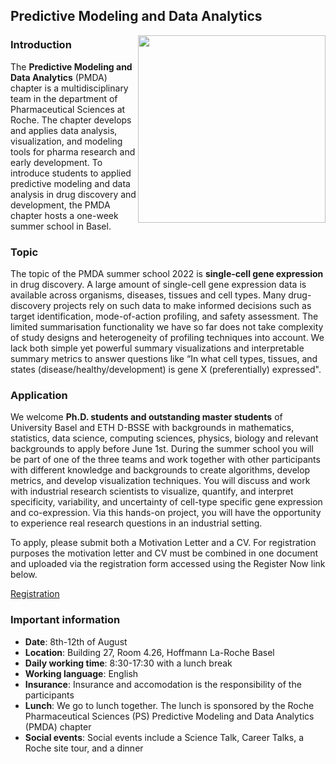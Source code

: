 ## Predictive Modeling and Data Analytics

<img src="https://user-images.githubusercontent.com/110609959/183912411-bd50946e-06cc-403e-bc7a-e51b963a6fe5.png" align="right" width="300" high="100">

### Introduction

The **Predictive Modeling and Data Analytics** (PMDA) chapter is a multidisciplinary team in the department of Pharmaceutical Sciences at Roche. The chapter develops and applies data analysis, visualization, and modeling tools for pharma research and early development. To introduce students to applied predictive modeling and data analysis in drug discovery and development, the PMDA chapter hosts a one-week summer school in Basel.

### Topic

The topic of the PMDA summer school 2022 is **single-cell gene expression** in drug discovery. A large amount of single-cell gene expression data is available across organisms, diseases, tissues and cell types. Many drug-discovery projects rely on such data to make informed decisions such as target identification, mode-of-action profiling, and safety assessment. The limited summarisation functionality we have so far does not take complexity of study designs and heterogeneity of profiling techniques into account. We lack both simple yet powerful summary visualizations and interpretable summary metrics to answer questions like “In what cell types, tissues, and states (disease/healthy/development) is gene X (preferentially) expressed".

### Application

We welcome **Ph.D. students and outstanding master students** of University Basel and ETH D-BSSE with backgrounds in mathematics, statistics, data science, computing sciences, physics, biology and relevant backgrounds to apply before June 1st. During the summer school you will be part of one of the three teams and work together with other participants with different knowledge and backgrounds to create algorithms, develop metrics, and develop visualization techniques. You will discuss and work with industrial research scientists to visualize, quantify, and interpret specificity, variability, and uncertainty of cell-type specific gene expression and co-expression. Via this hands-on project, you will have the opportunity to experience real research questions in an industrial setting.

To apply, please submit both a Motivation Letter and a CV. For registration purposes the motivation letter and CV must be combined in one document and uploaded via the registration form accessed using the Register Now link below.

[Registration](https://careers.roche.com/global/en/event/62691fe7c9e77c000927ec38/Predictive-Modeling-and-Data-Analysis-Summer-School)

### Important information

* **Date**: 8th-12th of August
* **Location**: Building 27, Room 4.26, Hoffmann La-Roche Basel
* **Daily working time**: 8:30-17:30 with a lunch break 
* **Working language**: English
* **Insurance**: Insurance and accomodation is the responsibility of the participants
* **Lunch**: We go to lunch together. The lunch is sponsored by the Roche Pharmaceutical Sciences (PS) Predictive Modeling and Data Analytics (PMDA) chapter
* **Social events**: Social events include a Science Talk, Career Talks, a Roche site tour, and a dinner
